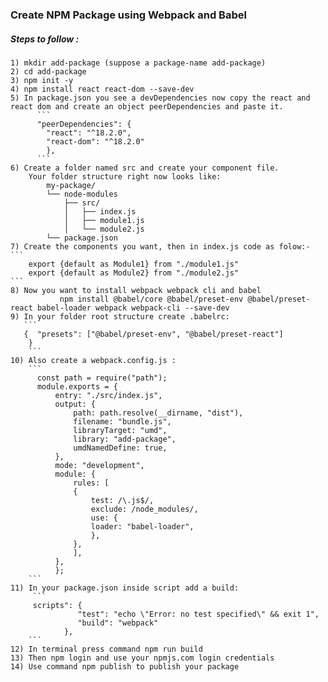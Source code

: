 
### Create NPM Package using Webpack and Babel

##### Steps to follow :
    1) mkdir add-package (suppose a package-name add-package)
    2) cd add-package
    3) npm init -y
    4) npm install react react-dom --save-dev
    5) In package.json you see a devDependencies now copy the react and react dom and create an object peerDependencies and paste it.
          ```
          "peerDependencies": {
            "react": "^18.2.0",
            "react-dom": "^18.2.0"
            },
          ```
    6) Create a folder named src and create your component file.
        Your folder structure right now looks like: 
            my-package/
            └── node-modules
                ├── src/
                │   ├── index.js
                │   ├── module1.js
                │   └── module2.js
            └── package.json
    7) Create the components you want, then in index.js code as folow:-
    ```
        export {default as Module1} from "./module1.js"     
        export {default as Module2} from "./module2.js"  
    ``` 
    8) Now you want to install webpack webpack cli and babel
               npm install @babel/core @babel/preset-env @babel/preset-react babel-loader webpack webpack-cli --save-dev
    9) In your folder root structure create .babelrc: 
       ``` 
       {  "presets": ["@babel/preset-env", "@babel/preset-react"]
        }
        ```
    10) Also create a webpack.config.js :
        ```
          const path = require("path");
          module.exports = {
              entry: "./src/index.js",
              output: {
                  path: path.resolve(__dirname, "dist"),
                  filename: "bundle.js",
                  libraryTarget: "umd",
                  library: "add-package",
                  umdNamedDefine: true,
              },
              mode: "development",
              module: {
                  rules: [
                  {
                      test: /\.js$/,
                      exclude: /node_modules/,
                      use: {
                      loader: "babel-loader",
                      },
                  },
                  ],
              },
              };
        ```
    11) In your package.json inside script add a build: 
         ```
         scripts": {
                   "test": "echo \"Error: no test specified\" && exit 1",
                   "build": "webpack"
                },
        ```
    12) In terminal press command npm run build
    13) Then npm login and use your npmjs.com login credentials
    14) Use command npm publish to publish your package

